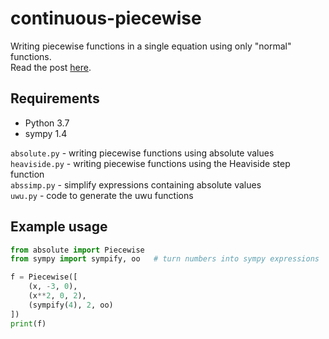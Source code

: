 # continuous-piecewise

Writing piecewise functions in a single equation using only "normal" functions. \
Read the post [here](https://barrysir.github.io/blog/2020/06/20/continuous-piecewise.html).

## Requirements

 * Python 3.7
 * sympy 1.4

`absolute.py` - writing piecewise functions using absolute values \
`heaviside.py` - writing piecewise functions using the Heaviside step function \
`abssimp.py` - simplify expressions containing absolute values \
`uwu.py` - code to generate the uwu functions

## Example usage

```python
from absolute import Piecewise
from sympy import sympify, oo   # turn numbers into sympy expressions

f = Piecewise([
    (x, -3, 0),
    (x**2, 0, 2),
    (sympify(4), 2, oo)
])
print(f)
```